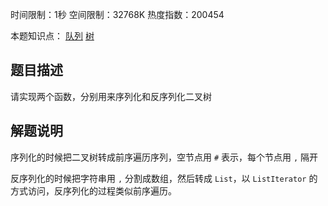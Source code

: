 时间限制：1秒 空间限制：32768K 热度指数：200454

本题知识点： [队列](https://www.nowcoder.com/questionCenter?questionTypes=000100&mutiTagIds=582) [树](https://www.nowcoder.com/questionCenter?questionTypes=000100&mutiTagIds=583)

## 题目描述

请实现两个函数，分别用来序列化和反序列化二叉树

## 解题说明

序列化的时候把二叉树转成前序遍历序列，空节点用 `#` 表示，每个节点用 `,` 隔开

反序列化的时候把字符串用 `,` 分割成数组，然后转成 `List`，以 `ListIterator` 的方式访问，反序列化的过程类似前序遍历。

